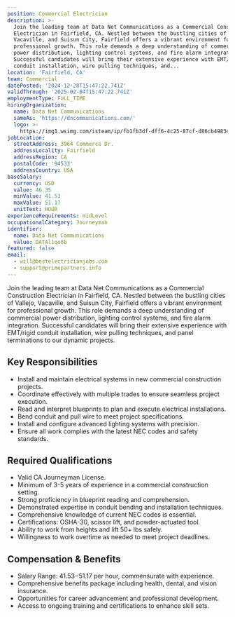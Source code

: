 ```yaml
---
position: Commercial Electrician
description: >-
  Join the leading team at Data Net Communications as a Commercial Construction
  Electrician in Fairfield, CA. Nestled between the bustling cities of Vallejo,
  Vacaville, and Suisun City, Fairfield offers a vibrant environment for
  professional growth. This role demands a deep understanding of commercial
  power distribution, lighting control systems, and fire alarm integration.
  Successful candidates will bring their extensive experience with EMT/rigid
  conduit installation, wire pulling techniques, and...
location: 'Fairfield, CA'
team: Commercial
datePosted: '2024-12-28T15:47:22.741Z'
validThrough: '2025-02-04T15:47:22.741Z'
employmentType: FULL_TIME
hiringOrganization:
  name: Data Net Communications
  sameAs: 'https://dncommunications.com/'
  logo: >-
    https://img1.wsimg.com/isteam/ip/fb1fb3df-dff6-4c25-87cf-d86cb49834bd/logo/6a33dad7-451e-4204-ae39-ec25122c905e.jpg/:/rs=h:125
jobLocation:
  streetAddress: 3964 Commerce Dr.
  addressLocality: Fairfield
  addressRegion: CA
  postalCode: '94533'
  addressCountry: USA
baseSalary:
  currency: USD
  value: 46.35
  minValue: 41.53
  maxValue: 51.17
  unitText: HOUR
experienceRequirements: midLevel
occupationalCategory: Journeyman
identifier:
  name: Data Net Communications
  value: DATAl1qo6b
featured: false
email:
  - will@bestelectricianjobs.com
  - support@primepartners.info
---
```




Join the leading team at Data Net Communications as a Commercial Construction Electrician in Fairfield, CA. Nestled between the bustling cities of Vallejo, Vacaville, and Suisun City, Fairfield offers a vibrant environment for professional growth. This role demands a deep understanding of commercial power distribution, lighting control systems, and fire alarm integration. Successful candidates will bring their extensive experience with EMT/rigid conduit installation, wire pulling techniques, and panel terminations to our dynamic projects. 

## Key Responsibilities

- Install and maintain electrical systems in new commercial construction projects.
- Coordinate effectively with multiple trades to ensure seamless project execution.
- Read and interpret blueprints to plan and execute electrical installations.
- Bend conduit and pull wire to meet project specifications.
- Install and configure advanced lighting systems with precision.
- Ensure all work complies with the latest NEC codes and safety standards.

## Required Qualifications

- Valid CA Journeyman License.
- Minimum of 3-5 years of experience in a commercial construction setting.
- Strong proficiency in blueprint reading and comprehension.
- Demonstrated expertise in conduit bending and installation techniques.
- Comprehensive knowledge of current NEC codes is essential.
- Certifications: OSHA-30, scissor lift, and powder-actuated tool.
- Ability to work from heights and lift 50+ lbs safely.
- Willingness to work overtime as needed to meet project deadlines.

## Compensation & Benefits

- Salary Range: $41.53-$51.17 per hour, commensurate with experience.
- Comprehensive benefits package including health, dental, and vision insurance.
- Opportunities for career advancement and professional development.
- Access to ongoing training and certifications to enhance skill sets.
